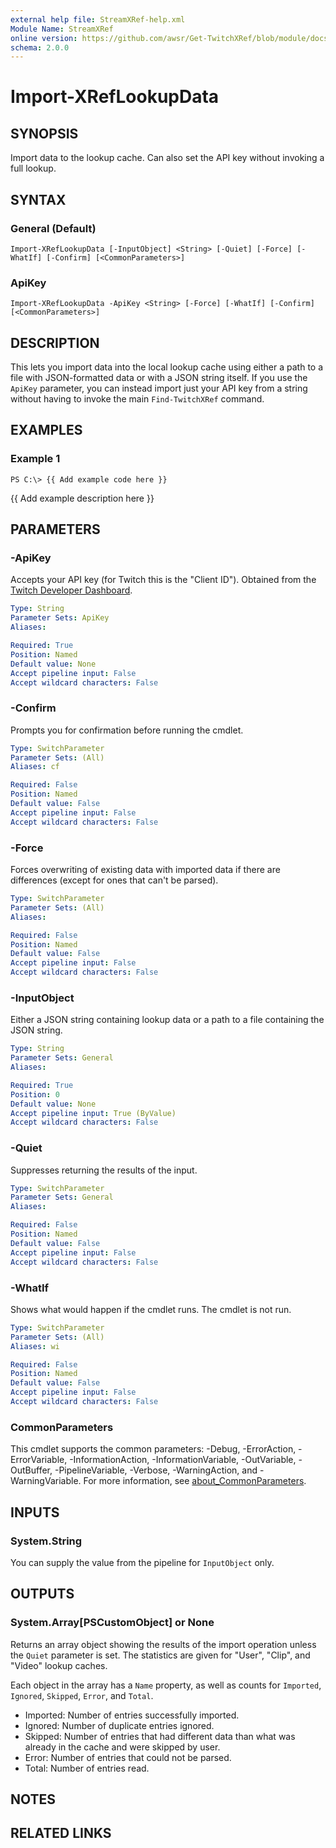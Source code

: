 ```yaml
---
external help file: StreamXRef-help.xml
Module Name: StreamXRef
online version: https://github.com/awsr/Get-TwitchXRef/blob/module/docs/Import-XRefLookupData.md
schema: 2.0.0
---
```


# Import-XRefLookupData

## SYNOPSIS
Import data to the lookup cache. Can also set the API key without invoking a full lookup.

## SYNTAX

### General (Default)
```
Import-XRefLookupData [-InputObject] <String> [-Quiet] [-Force] [-WhatIf] [-Confirm] [<CommonParameters>]
```

### ApiKey
```
Import-XRefLookupData -ApiKey <String> [-Force] [-WhatIf] [-Confirm] [<CommonParameters>]
```

## DESCRIPTION
This lets you import data into the local lookup cache using either a path to a file with JSON-formatted data or with a JSON string itself. If you use the `ApiKey` parameter, you can instead import just your API key from a string without having to invoke the main `Find-TwitchXRef` command.

## EXAMPLES

### Example 1
```
PS C:\> {{ Add example code here }}
```

{{ Add example description here }}

## PARAMETERS

### -ApiKey
Accepts your API key (for Twitch this is the "Client ID"). Obtained from the [Twitch Developer Dashboard](https://dev.twitch.tv/console/apps/).

```yaml
Type: String
Parameter Sets: ApiKey
Aliases:

Required: True
Position: Named
Default value: None
Accept pipeline input: False
Accept wildcard characters: False
```

### -Confirm
Prompts you for confirmation before running the cmdlet.

```yaml
Type: SwitchParameter
Parameter Sets: (All)
Aliases: cf

Required: False
Position: Named
Default value: False
Accept pipeline input: False
Accept wildcard characters: False
```

### -Force
Forces overwriting of existing data with imported data if there are differences (except for ones that can't be parsed).

```yaml
Type: SwitchParameter
Parameter Sets: (All)
Aliases:

Required: False
Position: Named
Default value: False
Accept pipeline input: False
Accept wildcard characters: False
```

### -InputObject
Either a JSON string containing lookup data or a path to a file containing the JSON string.

```yaml
Type: String
Parameter Sets: General
Aliases:

Required: True
Position: 0
Default value: None
Accept pipeline input: True (ByValue)
Accept wildcard characters: False
```

### -Quiet
Suppresses returning the results of the input.

```yaml
Type: SwitchParameter
Parameter Sets: General
Aliases:

Required: False
Position: Named
Default value: False
Accept pipeline input: False
Accept wildcard characters: False
```

### -WhatIf
Shows what would happen if the cmdlet runs.
The cmdlet is not run.

```yaml
Type: SwitchParameter
Parameter Sets: (All)
Aliases: wi

Required: False
Position: Named
Default value: False
Accept pipeline input: False
Accept wildcard characters: False
```

### CommonParameters
This cmdlet supports the common parameters: -Debug, -ErrorAction, -ErrorVariable, -InformationAction, -InformationVariable, -OutVariable, -OutBuffer, -PipelineVariable, -Verbose, -WarningAction, and -WarningVariable. For more information, see [about_CommonParameters](http://go.microsoft.com/fwlink/?LinkID=113216).

## INPUTS

### System.String

You can supply the value from the pipeline for `InputObject` only.

## OUTPUTS

### System.Array[PSCustomObject] or None

Returns an array object showing the results of the import operation unless the `Quiet` parameter is set. The statistics are given for "User", "Clip", and "Video" lookup caches.

Each object in the array has a `Name` property, as well as counts for `Imported`, `Ignored`, `Skipped`, `Error`, and `Total`.

* Imported: Number of entries successfully imported.
* Ignored: Number of duplicate entries ignored.
* Skipped: Number of entries that had different data than what was already in the cache and were skipped by user.
* Error: Number of entries that could not be parsed.
* Total: Number of entries read.

## NOTES

## RELATED LINKS
